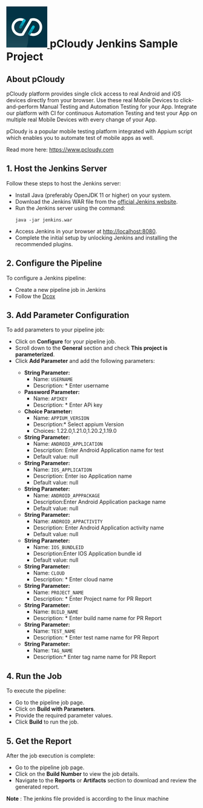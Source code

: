 <!DOCTYPE html>
<html lang="en">
<body>
<head>
    <meta charset="UTF-8">
    <meta name="viewport" content="width=device-width, initial-scale=1.0">
</head>
    <h1 class="header">
        <a target="_blank" rel="noopener noreferrer" href="https://www.pcloudy.com">
            <img src="./images/logo.webp" alt="pCloudy">
        </a>
        <span>pCloudy Jenkins Sample Project</span>
    </h1>
    <div class="section">
        <h2>About pCloudy</h2>
        <p>pCloudy platform provides single click access to real Android and iOS devices directly from your browser. Use these real Mobile Devices to click-and-perform Manual Testing and Automation Testing for your App. Integrate our platform with CI for continuous Automation Testing and test your App on multiple real Mobile Devices with every change of your App.</p>
        <p>pCloudy is a popular mobile testing platform integrated with Appium script which enables you to automate test of mobile apps as well.</p>
        <p>Read more here: <a href="https://www.pcloudy.com" target="_blank">https://www.pcloudy.com</a></p>
    </div>
    <div class="section">
        <h2>1. Host the Jenkins Server</h2>
        <p>Follow these steps to host the Jenkins server:</p>
        <ul>
            <li>Install Java (preferably OpenJDK 11 or higher) on your system.</li>
            <li>Download the Jenkins WAR file from the <a href="https://www.jenkins.io/download/" target="_blank">official Jenkins website</a>.</li>
            <li>Run the Jenkins server using the command:
                <pre><code>java -jar jenkins.war</code></pre>
            </li>
            <li>Access Jenkins in your browser at <a href="http://localhost:8080" target="_blank">http://localhost:8080</a>.</li>
            <li>Complete the initial setup by unlocking Jenkins and installing the recommended plugins.</li>
        </ul>
    </div>
    <div class="section">
        <h2>2. Configure the Pipeline</h2>
        <p>To configure a Jenkins pipeline:</p>
        <ul>
            <li>Create a new pipeline job in Jenkins</li>
            <li>Follow the <a href="https://www.pcloudy.com/docs/jenkins" target="_blank">Dcox</a></li>
        </ul>
    </div>
    <div class="section">
        <h2>3. Add Parameter Configuration</h2>
        <p>To add parameters to your pipeline job:</p>
        <ul>
            <li>Click on <strong>Configure</strong> for your pipeline job.</li>
            <li>Scroll down to the <strong>General</strong> section and check <strong>This project is parameterized</strong>.</li>
            <li>Click <strong>Add Parameter</strong> and add the following parameters:</li>
            <ul>
                <li><strong>String Parameter:</strong>
                    <ul>
                        <li>Name: <code>USERNAME</code></li>
                        <li>Description: * Enter username</li>
                    </ul>
                </li>
                <li><strong>Password Parameter:</strong>
                    <ul>
                        <li>Name: <code>APIKEY</code></li>
                        <li>Description: * Enter APi key</li>
                    </ul>
                </li>
                 <li><strong>Choice Parameter:</strong>
                    <ul>
                        <li>Name: <code>APPIUM_VERSION</code></li>
                        <li>Description:* Select appium Version</li>
                        <li>Choices: 1.22.0,1.21.0,1.20.2,1.19.0</li>
                    </ul>
                </li>
                <li><strong>String Parameter:</strong>
                    <ul>
                        <li>Name: <code>ANDROID_APPLICATION</code></li>
                        <li>Description: Enter Android Application name for test</li>
                        <li>Default value: null</li>
                    </ul>
                </li>
                 <li><strong>String Parameter:</strong>
                    <ul>
                        <li>Name: <code>IOS_APPLICATION</code></li>
                        <li>Description: Enter iso Application name</li>
                        <li>Default value: null</li>
                    </ul>
                </li>
                <li><strong>String Parameter:</strong>
                    <ul>
                        <li>Name: <code>ANDROID_APPPACKAGE</code></li>
                        <li>Description:Enter Android Application package name</li>
                        <li>Default value: null</li>
                    </ul>
                </li>
                 <li><strong>String Parameter:</strong>
                    <ul>
                        <li>Name: <code>ANDROID_APPACTIVITY</code></li>
                        <li>Description: Enter Android Application activity name</li>
                        <li>Default value: null</li>
                    </ul>
                </li>
                <li><strong>String Parameter:</strong>
                    <ul>
                        <li>Name: <code>IOS_BUNDLEID</code></li>
                        <li>Description:Enter IOS Application bundle id</li>
                        <li>Default value: null</li>
                    </ul>
                </li>
                 <li><strong>String Parameter:</strong>
                    <ul>
                        <li>Name: <code>CLOUD</code></li>
                        <li>Description: * Enter cloud name</li>
                    </ul>
                </li>
                <li><strong>String Parameter:</strong>
                    <ul>
                        <li>Name: <code>PROJECT_NAME</code></li>
                        <li>Description: * Enter Project name for PR Report</li>
                    </ul>
                </li>
                 <li><strong>String Parameter:</strong>
                    <ul>
                        <li>Name: <code>BUILD_NAME</code></li>
                        <li>Description: * Enter build name name for PR Report</li>
                    </ul>
                </li>
                <li><strong>String Parameter:</strong>
                    <ul>
                        <li>Name: <code>TEST_NAME</code></li>
                        <li>Description: * Enter test name name for PR Report</li>
                    </ul>
                </li>
                 <li><strong>String Parameter:</strong>
                    <ul>
                        <li>Name: <code>TAG_NAME </code></li>
                        <li>Description:* Enter tag name name for PR Report</li>
                    </ul>
                </li>
            </ul>
        </ul>
    </div>
    <div class="section">
        <h2>4. Run the Job</h2>
        <p>To execute the pipeline:</p>
        <ul>
            <li>Go to the pipeline job page.</li>
            <li>Click on <strong>Build with Parameters</strong>.</li>
            <li>Provide the required parameter values.</li>
            <li>Click <strong>Build</strong> to run the job.</li>
        </ul>
    </div>
    <div class="section">
        <h2>5. Get the Report</h2>
        <p>After the job execution is complete:</p>
        <ul>
            <li>Go to the pipeline job page.</li>
            <li>Click on the <strong>Build Number</strong> to view the job details.</li>
            <li>Navigate to the <strong>Reports</strong> or <strong>Artifacts</strong> section to download and review the generated report.</li>
        </ul>
    </div>
    <div>
    <p><strong><b>Note</b></strong> : The jenkins file provided is according to the linux machine</p>
    </div>
</body>
</html>
